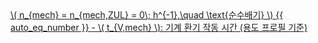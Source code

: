 <a href="/eco2_guide_center/1.%20ECO2%20Logic%20Guide/Hee1_Equation_List.html" class="equation-link" target="_blank" rel="noopener noreferrer">
  \( n_{mech} = n_{mech,ZUL} = 0\; h^{-1},\quad \text{순수배기} \) {{ auto_eq_number }}
  <span class="note">- \( t_{V,mech} \): 기계 환기 작동 시간 (용도 프로필 기준)</span>
</a>
